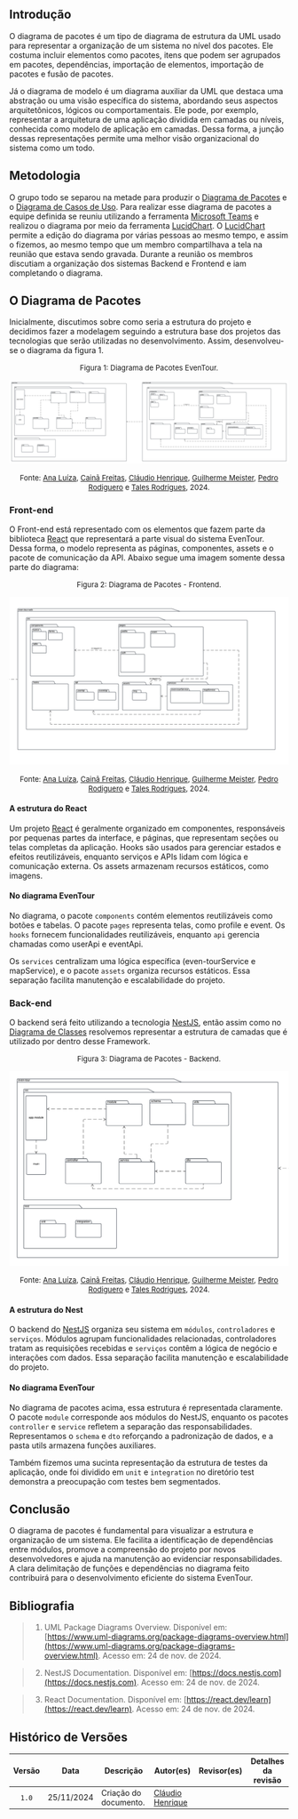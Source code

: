 ## Introdução

O diagrama de pacotes é um tipo de diagrama de estrutura da UML usado para representar a organização de um sistema no nível dos pacotes. Ele costuma incluir elementos como pacotes, itens que podem ser agrupados em pacotes, dependências, importação de elementos, importação de pacotes e fusão de pacotes. 

Já o diagrama de modelo é um diagrama auxiliar da UML que destaca uma abstração ou uma visão específica do sistema, abordando seus aspectos arquitetônicos, lógicos ou comportamentais. Ele pode, por exemplo, representar a arquitetura de uma aplicação dividida em camadas ou níveis, conhecida como modelo de aplicação em camadas.  Dessa forma, a junção dessas representações permite uma melhor visão organizacional do sistema como um todo.

## Metodologia

O grupo todo se separou na metade para produzir o [Diagrama de Pacotes](#) e o [Diagrama de Casos de Uso](#). Para realizar esse diagrama de pacotes a equipe definida se reuniu utilizando a ferramenta [Microsoft Teams](https://www.microsoft.com/pt-br/microsoft-teams/group-chat-software) e realizou o diagrama por meio da ferramenta [LucidChart](https://www.lucidchart.com/pages/pt). O [LucidChart](https://www.lucidchart.com/pages/pt) permite a edição do diagrama por várias pessoas ao mesmo tempo, e assim o fizemos, ao mesmo tempo que um membro compartilhava a tela na reunião que estava sendo gravada. Durante a reunião os membros discutiam a organização dos sistemas Backend e Frontend e iam completando o diagrama.
 
## O Diagrama de Pacotes

Inicialmente, discutimos sobre como seria a estrutura do projeto e decidimos fazer a modelagem seguindo a estrutura base dos projetos das tecnologias que serão utilizadas no desenvolvimento. Assim, desenvolveu-se o diagrama da figura 1.

<font size="2"><p style="text-align: center">Figura 1: Diagrama de Pacotes EvenTour.</p></font>

<center>

![diagrama de pacotes completo](../assets/diagrama-de-pacotes/Diagrama%20de%20Pacotes%20EvenTour.png)

</center>

<font size="2"><p style="text-align: center">Fonte: [Ana Luíza][AnaGH], [Cainã Freitas][CainaGH], [Cláudio Henrique][ClaudioGH], [Guilherme Meister][GuilhermeGH], [Pedro Rodiguero][PedroRGH] e [Tales Rodrigues][TalesGH], 2024.</p></font>

 ### Front-end

O Front-end está representado com os elementos que fazem parte da biblioteca [React](https://react.dev/learn) que representará a parte visual do sistema EvenTour. Dessa forma, o modelo representa as páginas, componentes, assets e o pacote de comunicação da API.
Abaixo segue uma imagem somente dessa parte do diagrama:


<font size="2"><p style="text-align: center">Figura 2: Diagrama de Pacotes - Frontend.</p></font>

<center>

![diagrama de pacotes completo](../assets/diagrama-de-pacotes/Diagrama%20de%20Pacotes%20EvenTour%20-%20frontend.png)

</center>

<font size="2"><p style="text-align: center">Fonte: [Ana Luíza][AnaGH], [Cainã Freitas][CainaGH], [Cláudio Henrique][ClaudioGH], [Guilherme Meister][GuilhermeGH], [Pedro Rodiguero][PedroRGH] e [Tales Rodrigues][TalesGH], 2024.</p></font>


#### A estrutura do React
Um projeto [React](https://react.dev/learn) é geralmente organizado em componentes, responsáveis por pequenas partes da interface, e páginas, que representam seções ou telas completas da aplicação. Hooks são usados para gerenciar estados e efeitos reutilizáveis, enquanto serviços e APIs lidam com lógica e comunicação externa. Os assets armazenam recursos estáticos, como imagens.


#### No diagrama EvenTour
No diagrama, o pacote `components` contém elementos reutilizáveis como botões e tabelas. O pacote `pages` representa telas, como profile e event. Os `hooks` fornecem funcionalidades reutilizáveis, enquanto `api` gerencia chamadas como userApi e eventApi. 

Os `services` centralizam uma lógica específica (even-tourService e mapService), e o pacote `assets` organiza recursos estáticos. Essa separação facilita manutenção e escalabilidade do projeto.


 ### Back-end

O backend será feito utilizando a tecnologia [NestJS](https://docs.nestjs.com), então assim como no [Diagrama de Classes](#) resolvemos representar a estrutura de camadas que é utilizado por dentro desse Framework.



<font size="2"><p style="text-align: center">Figura 3: Diagrama de Pacotes - Backend.</p></font>

<center>

![diagrama de pacotes completo](../assets/diagrama-de-pacotes/Diagrama%20de%20Pacotes%20EvenTour%20-%20backend.png)

</center>

<font size="2"><p style="text-align: center">Fonte: [Ana Luíza][AnaGH], [Cainã Freitas][CainaGH], [Cláudio Henrique][ClaudioGH], [Guilherme Meister][GuilhermeGH], [Pedro Rodiguero][PedroRGH] e [Tales Rodrigues][TalesGH], 2024.</p></font>


#### A estrutura do Nest
O backend do [NestJS](https://docs.nestjs.com) organiza seu sistema em `módulos`, `controladores` e `serviços`. Módulos agrupam funcionalidades relacionadas, controladores tratam as requisições recebidas e `serviços` contêm a lógica de negócio e interações com dados. Essa separação facilita manutenção e escalabilidade do projeto.


#### No diagrama EvenTour
No diagrama de pacotes acima, essa estrutura é representada claramente. O pacote `module` corresponde aos módulos do NestJS, enquanto os pacotes `controller` e `service` refletem a separação das responsabilidades. Representamos o `schema` e `dto` reforçando a padronização de dados, e a pasta utils armazena funções auxiliares. 

Também fizemos uma sucinta representação da estrutura de testes da aplicação, onde foi dividido em `unit` e `integration` no diretório test demonstra a preocupação com testes bem segmentados.

## Conclusão
O diagrama de pacotes é fundamental para visualizar a estrutura e organização de um sistema. Ele facilita a identificação de dependências entre módulos, promove a compreensão do projeto por novos desenvolvedores e ajuda na manutenção ao evidenciar responsabilidades. A clara delimitação de funções e dependências no diagrama feito contribuirá para o desenvolvimento eficiente do sistema EvenTour.


## Bibliografia

> 1. UML Package Diagrams Overview. Disponível em: [https://www.uml-diagrams.org/package-diagrams-overview.html](https://www.uml-diagrams.org/package-diagrams-overview.html). Acesso em: 24 de nov. de 2024.

> 2. NestJS Documentation. Disponível em: [https://docs.nestjs.com](https://docs.nestjs.com). Acesso em: 24 de nov. de 2024.

> 3. React Documentation. Disponível em: [https://react.dev/learn](https://react.dev/learn). Acesso em: 24 de nov. de 2024.

## Histórico de Versões

| Versão | Data | Descrição | Autor(es) | Revisor(es) | Detalhes da revisão |
| :----: | :--: | --------- | ----------- | ------ | :---: |
| `1.0`  | 25/11/2024 | Criação do documento. | [Cláudio Henrique][ClaudioGH]  |  |  | 

[AnaGH]: https://github.com/analufernanndess
[CainaGH]: https://github.com/freitasc
[ClaudioGH]: https://github.com/claudiohsc
[EliasGH]: https://github.com/EliasOliver21
[GuilhermeGH]: https://github.com/gmeister18
[JoelGH]: https://github.com/JoelSRangel
[KathlynGH]: https://github.com/klmurussi
[PabloGH]: https://github.com/pabloheika
[PedroRGH]: https://github.com/pedro-rodiguero
[PedroPGH]: https://github.com/Pedrin0030
[SamuelGH]: https://github.com/samuelalvess
[TalesGH]: https://github.com/TalesRG


